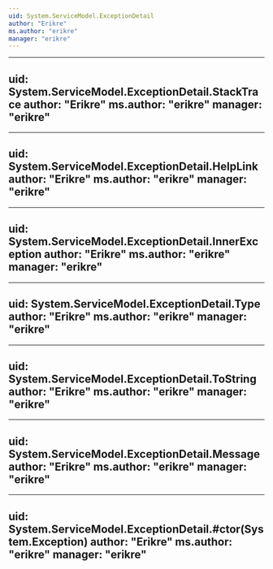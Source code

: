 ```yaml
---
uid: System.ServiceModel.ExceptionDetail
author: "Erikre"
ms.author: "erikre"
manager: "erikre"
---
```


---
uid: System.ServiceModel.ExceptionDetail.StackTrace
author: "Erikre"
ms.author: "erikre"
manager: "erikre"
---

---
uid: System.ServiceModel.ExceptionDetail.HelpLink
author: "Erikre"
ms.author: "erikre"
manager: "erikre"
---

---
uid: System.ServiceModel.ExceptionDetail.InnerException
author: "Erikre"
ms.author: "erikre"
manager: "erikre"
---

---
uid: System.ServiceModel.ExceptionDetail.Type
author: "Erikre"
ms.author: "erikre"
manager: "erikre"
---

---
uid: System.ServiceModel.ExceptionDetail.ToString
author: "Erikre"
ms.author: "erikre"
manager: "erikre"
---

---
uid: System.ServiceModel.ExceptionDetail.Message
author: "Erikre"
ms.author: "erikre"
manager: "erikre"
---

---
uid: System.ServiceModel.ExceptionDetail.#ctor(System.Exception)
author: "Erikre"
ms.author: "erikre"
manager: "erikre"
---

